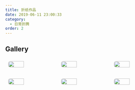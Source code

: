 ```yaml
---
title: 折纸作品
date: 2019-06-11 23:00:33
category:
  - 日常折腾
order: 2
---
```


## Gallery

<!-- markdownlint-disable -->

<div class="image-preview">
  <img src="https://cdn.jsdelivr.net/gh/MarsAuthority/sec_pic@master/uPic/2023-02/aHjSCA.jpg" />
  <img src="https://cdn.jsdelivr.net/gh/MarsAuthority/sec_pic@master/uPic/2023-02/qCpGHx.jpg" />
  <img src="https://cdn.jsdelivr.net/gh/MarsAuthority/sec_pic@master/uPic/2023-02/70pfTU.jpg" />
</div>
<br>
<div class="image-preview">
  <img src="https://cdn.jsdelivr.net/gh/MarsAuthority/sec_pic@master/uPic/2023-02/qwSdp5.jpg" />
  <img src="https://cdn.jsdelivr.net/gh/MarsAuthority/sec_pic@master/uPic/2023-02/eR9ktj.jpg" />
  <img src="https://cdn.jsdelivr.net/gh/MarsAuthority/sec_pic@master/uPic/2023-02/Y7Vyis.jpg" />
</div>


<style>
  .image-preview {
    display: flex;
    justify-content: space-evenly;
    align-items: center;
    flex-wrap: wrap;
  }

  .image-preview > img {
     box-sizing: border-box;
     width: 33.3% !important;
     padding: 9px;
     border-radius: 16px;
  }

  @media (max-width: 719px){
    .image-preview > img {
      width: 50% !important;
    }
  }

  @media (max-width: 419px){
    .image-preview > img {
      width: 100% !important;
    }
  }
</style>

<!-- markdownlint-restore -->